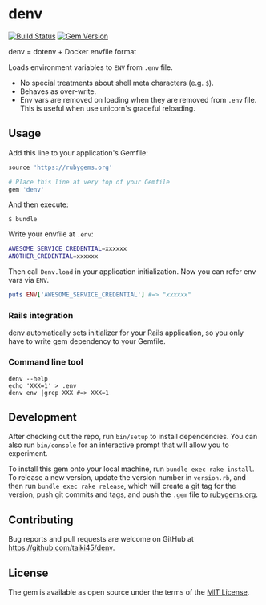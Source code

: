 # denv
[![Build Status](https://travis-ci.org/taiki45/denv.svg?branch=master)](https://travis-ci.org/taiki45/denv) [![Gem Version](https://badge.fury.io/rb/denv.svg)](https://badge.fury.io/rb/denv)

denv = dotenv + Docker envfile format

Loads environment variables to `ENV` from `.env` file.

- No special treatments about shell meta characters (e.g. `$`).
- Behaves as over-write.
- Env vars are removed on loading when they are removed from `.env` file. This is useful when use unicorn's graceful reloading.

## Usage
Add this line to your application's Gemfile:

```ruby
source 'https://rubygems.org'

# Place this line at very top of your Gemfile
gem 'denv'
```

And then execute:

```
$ bundle
```

Write your envfile at `.env`:

```sh
AWESOME_SERVICE_CREDENTIAL=xxxxxx
ANOTHER_CREDENTIAL=xxxxxx
```

Then call `Denv.load` in your application initialization. Now you can refer env vars via `ENV`.

```ruby
puts ENV['AWESOME_SERVICE_CREDENTIAL'] #=> "xxxxxx"
```

### Rails integration
denv automatically sets initializer for your Rails application, so you only have to write gem dependency to your Gemfile.

### Command line tool
```
denv --help
echo 'XXX=1' > .env
denv env |grep XXX #=> XXX=1
```

## Development
After checking out the repo, run `bin/setup` to install dependencies. You can also run `bin/console` for an interactive prompt that will allow you to experiment.

To install this gem onto your local machine, run `bundle exec rake install`. To release a new version, update the version number in `version.rb`, and then run `bundle exec rake release`, which will create a git tag for the version, push git commits and tags, and push the `.gem` file to [rubygems.org](https://rubygems.org).

## Contributing
Bug reports and pull requests are welcome on GitHub at https://github.com/taiki45/denv.


## License
The gem is available as open source under the terms of the [MIT License](http://opensource.org/licenses/MIT).
